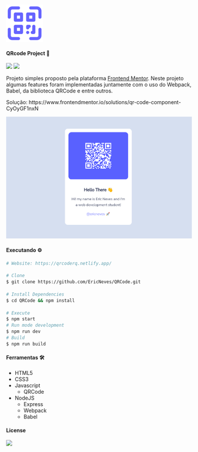 <img src=".github/qrcode.png" width="100">

#### QRcode Project 🚀 

<img src="https://img.shields.io/github/license/ericneves/qrcode?logo=appveyor&style=for-the-badge"> <img src="https://img.shields.io/github/last-commit/ericneves/qrcode?logo=appveyor&style=for-the-badge">

<p>Projeto simples proposto pela plataforma <a href="https://www.frontendmentor.io/">Frontend Mentor</a>. Neste projeto algumas features foram implementadas juntamente com o uso do Webpack, Babel, da biblioteca QRCode e entre outros.</p>

<p>Solução: https://www.frontendmentor.io/solutions/qr-code-component-CyOyGF1nxN</p>

<img src=".github/screenshot.png">

#### Executando ⚙️

```sh
# Website: https://qrcoderq.netlify.app/

# Clone
$ git clone https://github.com/EricNeves/QRCode.git

# Install Dependencies
$ cd QRCode && npm install

# Execute
$ npm start
# Run mode development 
$ npm run dev
# Build
$ npm run build
```

#### Ferramentas 🛠

   * HTML5
   * CSS3
   * Javascript
     * QRCode
   * NodeJS
     * Express
     * Webpack
     * Babel

#### License

<img src="https://img.shields.io/github/license/ericneves/qrcode?logo=appveyor&style=for-the-badge">
